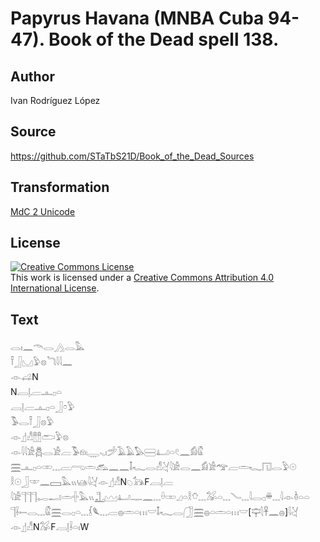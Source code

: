 # Papyrus Havana (MNBA Cuba 94-47). Book of the Dead spell 138.

## Author 

Ivan Rodríguez López

## Source 

https://github.com/STaTbS21D/Book_of_the_Dead_Sources

## Transformation 

[MdC 2 Unicode](https://statbs21d.github.io/mdc2unicode.html)

## License 

<a rel="license" href="http://creativecommons.org/licenses/by/4.0/"><img alt="Creative Commons License" style="border-width:0" src="https://i.creativecommons.org/l/by/4.0/88x31.png" /></a><br />This work is licensed under a <a rel="license" href="http://creativecommons.org/licenses/by/4.0/">Creative Commons Attribution 4.0 International License</a>.

## Text 

<hiero><rubrum>𓂋𓏤𓈖𓄭𓂋𓂻𓂋</rubrum>𓅓<br>
𓍋𓃀𓈋𓅱𓊖𓆓𓇋𓇋𓈖<br>
𓁹𓊩N<br>
N𓐙𓊤𓐝𓊵𓊪𓏏<br>
𓐙𓊤𓐝𓊵𓊪𓏏𓃀𓏌𓅱<br>
𓅣𓂋𓍋𓃀𓊖𓅱<br>
𓁹𓊨𓀭𓊽𓊽𓂧𓅱𓊖<br>
𓁹𓇋𓇋𓀀𓆣𓂋𓀀𓐝𓅣𓁶𓏤𓇾𓈅𓏤𓌵𓄿𓄿𓅃𓈃𓂞𓏏𓏲𓈖𓀁𓏂<br>
𓈗𓊵𓊪𓏏𓏒𓈓𓐝𓂺𓏛𓃹𓈖𓈖𓄤𓆑𓂋𓀭𓋔𓇋𓀀𓂋𓈖𓀁𓀀𓅠𓐝𓏛𓆑𓉔𓂋𓅱𓇳<br>
𓎛𓇳𓃀𓎱𓈖𓈙𓅓𓏭𓊞𓇋𓋔𓁹𓊨𓀭N𓆇𓃥F𓐙𓊤𓐝<br>
𓇋𓀀𓊹𓊹𓊹𓉻𓂝𓏛𓏶𓅓𓏭𓊻𓈉𓂞𓊃𓈖𓈓𓏐𓏒𓈎𓏏𓎛𓏋𓈓𓅮𓏏𓈓𓄏𓈓𓇋𓂋𓊪𓏉𓈓𓇋𓁹𓏈𓏏𓏏<br>
𓊹𓌢𓍿𓂋𓈓𓏂𓈗𓂋𓊪𓏏𓈓𓆶𓆰𓈓𓐝𓐍𓏛𓏏𓏥𓎟𓄤𓆑𓂋𓃂𓈗𓐍𓏏𓏛𓏏𓏥𓎟[𓊡𓇛𓋹𓈖𓐍]𓇋𓋔<br>
𓁹𓊨𓀭N𓅮F𓐙𓊤𓌢𓏏𓏤W<br></hiero>